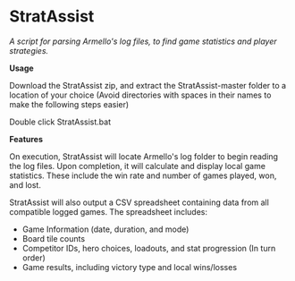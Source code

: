 # StratAssist
*A script for parsing Armello's log files, to find game statistics and player strategies.*

**Usage**

Download the StratAssist zip, and extract the StratAssist-master folder to a location of your choice (Avoid directories with spaces in their names to make the following steps easier)

Double click StratAssist.bat

**Features**

On execution, StratAssist will locate Armello's log folder to begin reading the log files. Upon completion, it will calculate and display local game statistics. These include the win rate and number of games played, won, and lost.

StratAssist will also output a CSV spreadsheet containing data from all compatible logged games. The spreadsheet includes:

* Game Information (date, duration, and mode)
* Board tile counts
* Competitor IDs, hero choices, loadouts, and stat progression (In turn order)
* Game results, including victory type and local wins/losses
